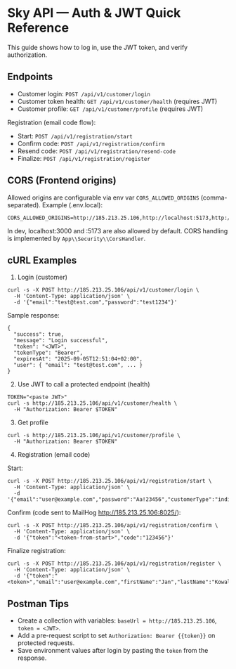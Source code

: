 # Sky API — Auth & JWT Quick Reference

This guide shows how to log in, use the JWT token, and verify authorization.

## Endpoints

- Customer login: `POST /api/v1/customer/login`
- Customer token health: `GET /api/v1/customer/health` (requires JWT)
- Customer profile: `GET /api/v1/customer/profile` (requires JWT)

Registration (email code flow):
- Start: `POST /api/v1/registration/start`
- Confirm code: `POST /api/v1/registration/confirm`
- Resend code: `POST /api/v1/registration/resend-code`
- Finalize: `POST /api/v1/registration/register`

## CORS (Frontend origins)

Allowed origins are configurable via env var `CORS_ALLOWED_ORIGINS` (comma-separated). Example (.env.local):

```
CORS_ALLOWED_ORIGINS=http://185.213.25.106,http://localhost:5173,http://localhost:3000
```

In dev, localhost:3000 and :5173 are also allowed by default. CORS handling is implemented by `App\\Security\\CorsHandler`.

## cURL Examples

1) Login (customer)

```
curl -s -X POST http://185.213.25.106/api/v1/customer/login \
  -H 'Content-Type: application/json' \
  -d '{"email":"test@test.com","password":"test1234"}'
```

Sample response:

```
{
  "success": true,
  "message": "Login successful",
  "token": "<JWT>",
  "tokenType": "Bearer",
  "expiresAt": "2025-09-05T12:51:04+02:00",
  "user": { "email": "test@test.com", ... }
}
```

2) Use JWT to call a protected endpoint (health)

```
TOKEN="<paste JWT>"
curl -s http://185.213.25.106/api/v1/customer/health \
  -H "Authorization: Bearer $TOKEN"
```

3) Get profile

```
curl -s http://185.213.25.106/api/v1/customer/profile \
  -H "Authorization: Bearer $TOKEN"
```

4) Registration (email code)

Start:
```
curl -s -X POST http://185.213.25.106/api/v1/registration/start \
  -H 'Content-Type: application/json' \
  -d '{"email":"user@example.com","password":"Aa!23456","customerType":"individual"}'
```

Confirm (code sent to MailHog http://185.213.25.106:8025/):
```
curl -s -X POST http://185.213.25.106/api/v1/registration/confirm \
  -H 'Content-Type: application/json' \
  -d '{"token":"<token-from-start>","code":"123456"}'
```

Finalize registration:
```
curl -s -X POST http://185.213.25.106/api/v1/registration/register \
  -H 'Content-Type: application/json' \
  -d '{"token":"<token>","email":"user@example.com","firstName":"Jan","lastName":"Kowalski","customerType":"individual","password":"Aa!23456"}'
```

## Postman Tips

- Create a collection with variables: `baseUrl = http://185.213.25.106`, `token = <JWT>`.
- Add a pre-request script to set `Authorization: Bearer {{token}}` on protected requests.
- Save environment values after login by pasting the `token` from the response.

